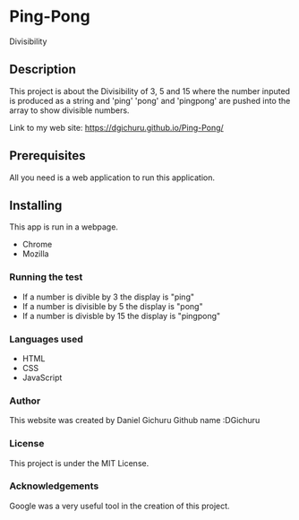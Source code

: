 # Ping-Pong
Divisibility
## Description
 This project is about the Divisibility of 3, 5 and 15 where the number inputed is produced as a string and 'ping' 'pong' and 'pingpong' are pushed into the array to show divisible numbers.
 
 Link to my web site: https://dgichuru.github.io/Ping-Pong/
 ## Prerequisites
  All you need is a web application to run this application.
 ## Installing
  This app is run in a webpage.
  * Chrome 
  * Mozilla
  ### Running the test
   * If a number is divible by 3 the display is "ping"
   * If  a number is divisible by 5 the display is "pong"
   * If a number is divisble by 15 the display is "pingpong"
   ### Languages used
   * HTML
   * CSS
   * JavaScript
   ### Author
   This website was created by Daniel Gichuru
   Github name :DGichuru
   ### License
   This project is under the MIT License.
   ### Acknowledgements 
   Google was a very useful tool in the creation of this project.
